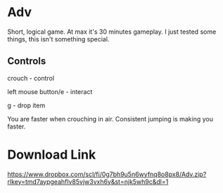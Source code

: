 # Adv
Short, logical game. At max it's 30 minutes gameplay. I just tested some things, this isn't something special.

## Controls
crouch - control

left mouse button/e - interact

g - drop item

You are faster when crouching in air.
Consistent jumping is making you faster.

# Download Link
https://www.dropbox.com/scl/fi/0g7bh9u5n6wyfnq8o8px8/Adv.zip?rlkey=tmd7aypgeahflv85vjw3vxh6y&st=njk5wh9c&dl=1
